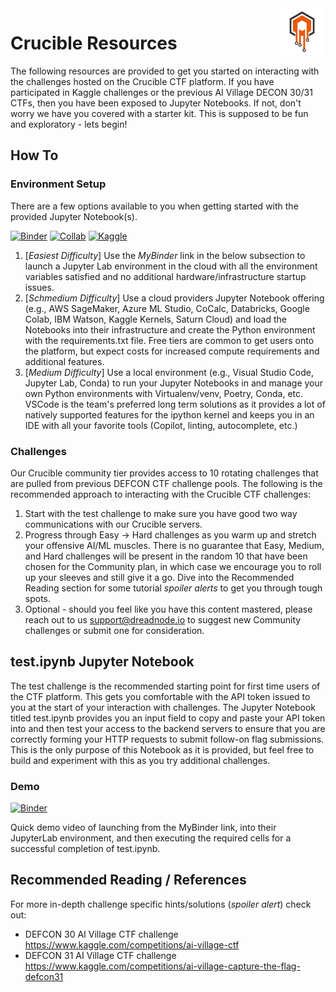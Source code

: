 <!-- This works while repo is private -->
<a href="https://crucible.dreadnode.io">
    <img src="media_collateral/crucible_logo/crucible-icon-dark-transparent.png" alt="Crucible logo" title="Crucible" align="right" style="width:75px" />
</a>

# Crucible Resources

The following resources are provided to get you started on interacting with the challenges hosted on the Crucible CTF platform. If you have participated in Kaggle challenges or the previous AI Village DECON 30/31 CTFs, then you have been exposed to Jupyter Notebooks. If not, don't worry we have you covered with a starter kit. This is supposed to be fun and exploratory - lets begin!

## How To

### Environment Setup

There are a few options available to you when getting started with the provided Jupyter Notebook(s).

[![Binder](https://mybinder.org/badge_logo.svg)](https://mybinder.org/v2/gh/dreadnode/crucible-resources/main)
[![Collab](https://colab.research.google.com/assets/colab-badge.svg)](https://colab.research.google.com/github/dreadnode/crucible-resources/blob/main/test.ipynb)
[![Kaggle](https://kaggle.com/static/images/open-in-kaggle.svg)](https://kaggle.com/kernels/welcome?src=https://github.com/dreadnode/crucible-resources/blob/main/test.ipynb)

1. [*Easiest Difficulty*] Use the *MyBinder* link in the below subsection to launch a Jupyter Lab environment in the cloud with all the environment variables satisfied and no additional hardware/infrastructure startup issues.
2. [*Schmedium Difficulty*] Use a cloud providers Jupyter Notebook offering (e.g., AWS SageMaker, Azure ML Studio, CoCalc, Databricks, Google Colab, IBM Watson, Kaggle Kernels, Saturn Cloud) and load the Notebooks into their infrastructure and create the Python environment with the requirements.txt file. Free tiers are common to get users onto the platform, but expect costs for increased compute requirements and additional features.
3. [*Medium Difficulty*] Use a local environment (e.g., Visual Studio Code, Jupyter Lab, Conda) to run your Jupyter Notebooks in and manage your own Python environments with Virtualenv/venv, Poetry, Conda, etc. VSCode is the team's preferred long term solutions as it provides a lot of natively supported features for the ipython kernel and keeps you in an IDE with all your favorite tools (Copilot, linting, autocomplete, etc.)

### Challenges

Our Crucible community tier provides access to 10 rotating challenges that are pulled from previous DEFCON CTF challenge pools. The following is the recommended approach to interacting with the Crucible CTF challenges:

1. Start with the test challenge to make sure you have good two way communications with our Crucible servers.
2. Progress through Easy -> Hard challenges as you warm up and stretch your offensive AI/ML muscles. There is no guarantee that Easy, Medium, and Hard challenges will be present in the random 10 that have been chosen for the Community plan, in which case we encourage you to roll up your sleeves and still give it a go. Dive into the Recommended Reading section for some tutorial *spoiler alerts* to get you through tough spots.
3. Optional - should you feel like you have this content mastered, please reach out to us <support@dreadnode.io> to suggest new Community challenges or submit one for consideration.

## test.ipynb Jupyter Notebook

The test challenge is the recommended starting point for first time users of the CTF platform. This gets you comfortable with the API token issued to you at the start of your interaction with challenges. The Jupyter Notebook titled test.ipynb provides you an input field to copy and paste your API token into and then test your access to the backend servers to ensure that you are correctly forming your HTTP requests to submit follow-on flag submissions. This is the only purpose of this Notebook as it is provided, but feel free to build and experiment with this as you try additional challenges.

### Demo

[![Binder](https://mybinder.org/badge_logo.svg)](https://mybinder.org/v2/gh/dreadnode/crucible-resources/main)

Quick demo video of launching from the MyBinder link, into their JupyterLab environment, and then executing the required cells for a successful completion of test.ipynb.

## Recommended Reading / References

 For more in-depth challenge specific hints/solutions (*spoiler alert*) check out:

* DEFCON 30 AI Village CTF challenge <https://www.kaggle.com/competitions/ai-village-ctf>
* DEFCON 31 AI Village CTF challenge <https://www.kaggle.com/competitions/ai-village-capture-the-flag-defcon31>
